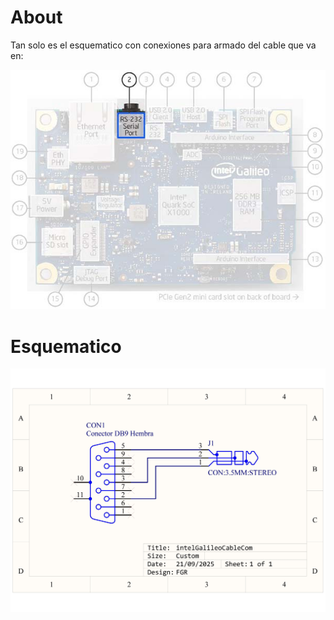 # About

Tan solo es el esquematico con conexiones para armado del cable que va en:

![alt text](https://raw.githubusercontent.com/federicogramos/intelGalileoCableCom/main/otherFiles/serialPortLocation.jpg)

# Esquematico

![alt text](https://raw.githubusercontent.com/federicogramos/intelGalileoCableCom/main/otherFiles/intelGalileoCableCom.jpg)
